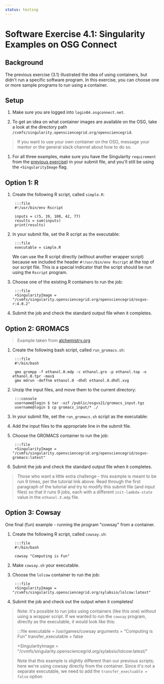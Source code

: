 ```yaml
---
status: testing
---
```


<style type="text/css"> pre em { font-style: normal; background-color: yellow; } pre strong { font-style: normal; font-weight: bold; color: \#008; } </style>

Software Exercise 4.1: Singularity Examples on OSG Connect
============================================================

Background
----------

The previous exercise (3.1) illustrated the idea of using containers, but 
didn't run a specific software program. In this exercise, you can choose one 
or more sample programs to run using a container. 

Setup
-----

1. Make sure you are logged into `login04.osgconnect.net`. 

1. To get an idea on what container images are available on the OSG, 
take a look at the directory path `/cvmfs/singularity.opensciencegrid.org/opensciencegrid`.  

> If you want to use your own container on the OSG, message your mentor or the 
> general slack channel about how to do so. 

1. For all three examples, make sure you have the Singularity `requirement` from the 
[previous exercise](../part3-ex1-singularity)) in your submit file, and you'll 
still be using the `+SingularityImage` flag. 

Option 1: R
---------------------

1. Create the following R script, called `simple.R`:

		:::file
		#!/usr/bin/env Rscript
		
		inputs = c(5, 19, 108, 42, 77)
		results = sum(inputs)
		print(results)

1. In your submit file, set the R script as the executable: 

		:::file
		executable = simple.R

	We can use the R script directly (without another wrapper script) because 
	we included the header `#!/usr/bin/env Rscript` at the top of our script 
	file. This is a special indicator that the script should be run using 
	the `Rscript` program. 

1. Choose one of the existing R containers to run the job: 

		:::file
		+SingularityImage = "/cvmfs/singularity.opensciencegrid.org/opensciencegrid/osgvo-r:4.0.2"

1. Submit the job and check the standard output file when it completes. 


Option 2: GROMACS
---------------------

> Example taken from [alchemistry.org](http://www.alchemistry.org/wiki/GROMACS_4.6_example:_Direct_ethanol_solvation_free_energy)

1. Create the following bash script, called `run_gromacs.sh`:

		:::file
		#!/bin/bash
		
		gmx grompp -f ethanol.0.mdp -c ethanol.gro -p ethanol.top -o ethanol.0.tpr -max$
		gmx mdrun -deffnm ethanol.0 -dhdl ethanol.0.dhdl.xvg
		
1. Unzip the input files, and move them to the current directory: 

		:::console
		username@login $ tar -xzf /public/osgvs21/gromacs_input.tgz
		username@login $ cp gromacs_input/* ./

1. In your submit file, set the `run_gromacs.sh` script as the executable: 

1. Add the input files to the appropriate line in the submit file. 

1. Choose the GROMACS container to run the job: 

		:::file
		+SingularityImage = "/cvmfs/singularity.opensciencegrid.org/opensciencegrid/osgvo-gromacs:latest"

1. Submit the job and check the standard output file when it completes. 

> Those who want a little extra challenge - this example is meant to be run 9 times, 
> per the tutorial link above. Read through the first paragraph of the tutorial and 
> try to modify this submit file (and input files) so that it runs 9 jobs, each 
> with a different `init-lambda-state` value in the `ethanol.X.mdp` file. 

Option 3: Cowsay
---------------------

One final (fun) example - running the program "cowsay" from a container. 

1. Create the following R script, called `cowsay.sh`:

		:::file
		#!/bin/bash
		
		cowsay "Computing is Fun"

1. Make `cowsay.sh` your executable. 

1. Choose the `lolcow` container to run the job: 

		:::file
		+SingularityImage = "/cvmfs/singularity.opensciencegrid.org/sylabsio/lolcow:latest"

1. Submit the job and check out the output when it completes! 

> Note: it's possible to run jobs using containers (like this one) *without* using 
> a wrapper script. If we wanted to run the `cowsay` program, directly as the executable, 
> it would look like this: 
> 
> 	:::file
> 	executable = /usr/games/cowsay
>	arguments = "Computing is Fun"
>	transfer_executable = false
>		
>	+SingularityImage = "/cvmfs/singularity.opensciencegrid.org/sylabsio/lolcow:latest/"
>
> Note that this example is slightly different than our previous scripts; here 
> we're using cowsay directly from the container. Since it's not a separate executable, 
> we need to add the `transfer_exectuable = false` option 